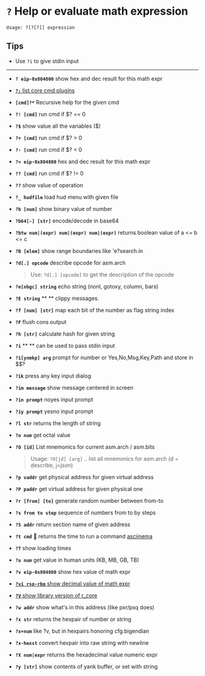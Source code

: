 <!-- TITLE: ? Help / Evalulate -->

#  **`?`** Help or evaluate math expression


```text
Usage: ?[?[?]] expression
```


## **Tips**
  - Use `?i` to give stdin input

---
- **`? eip-0x804800`** show hex and dec result for this math expr

- [ **`?:`** list core cmd plugins](evaluate/core_plugins)

- **`[cmd]?*`** Recursive help for the given cmd
- **`?! [cmd]`** run cmd if $? == 0
- **`?$`** show value all the variables ($)
- **`?+ [cmd]`** run cmd if $? > 0
- **`?- [cmd]`** run cmd if $? < 0
- **`?= eip-0x804800`** hex and dec result for this math expr
- **`?? [cmd]`** run cmd if $? != 0
- **`??`** show value of operation
- **`?_ hudfile`** load hud menu with given file
- **`?b [num]`** show binary value of number
- **`?b64[-] [str]`** encode/decode in base64
- **`?btw num|(expr) num|(expr) num|(expr)`** returns boolean value of a <= b <= c
- **`?B [elem]`** show range boundaries like 'e?search.in
- **`?d[.] opcode`** describe opcode for asm.arch
	> Use: `?d[.] [opcode]`    to get the description of the opcode
- **`?e[nbgc] string`** echo string (nonl, gotoxy, column, bars)
- **`?E string`** ** ** clippy messages.
- **`?f [num] [str]`** map each bit of the number as flag string index
- **`?F`** flush cons output
- **`?h [str]`** calculate hash for given string
- **`?i`** ** ** can be used to pass stdin input
- **`?i[ynmkp] arg`** prompt for number or Yes,No,Msg,Key,Path and store in $$?
- **`?ik`** press any key input dialog
- **`?im message`** show message centered in screen
- **`?in prompt`** noyes input prompt
- **`?iy prompt`** yesno input prompt
- **`?l str`** returns the length of string
- **`?o num`** get octal value
- **`?O [id]`** List mnemonics for current asm.arch / asm.bits
	> Usage: `?O[jd] [arg]` .. list all mnemonics for asm.arch (d = describe, j=json)
- **`?p vaddr`** get physical address for given virtual address
- **`?P paddr`** get virtual address for given physical one
- **`?r [from] [to]`** generate random number between from-to
- **`?s from to step`** sequence of numbers from to by steps
- **`?S addr`** return section name of given address
- **`?t cmd`** 🚀 returns the time to run a command [asciinema](https://asciinema.org/a/GJhqTgd9OiWEXA0RcmzWHrCH2)
- **`?T`** show loading times
- **`?u num`** get value in human units (KB, MB, GB, TB)
- **`?v eip-0x804800`** show hex value of math expr
- [**`?vi rsp-rbp`** show decimal value of math expr](/options/helpevaluate/vi)
- [**`?V`** show library version of r_core](/options/helpevaluate/cap-v)
- **`?w addr`** show what's in this address (like pxr/pxq does)
- **`?x str`** returns the hexpair of number or string
- **`?x+num`** like ?v, but in hexpairs honoring cfg.bigendian
- **`?x-hexst`** convert hexpair into raw string with newline
- **`?X num|expr`** returns the hexadecimal value numeric expr
- **`?y [str]`** show contents of yank buffer, or set with string